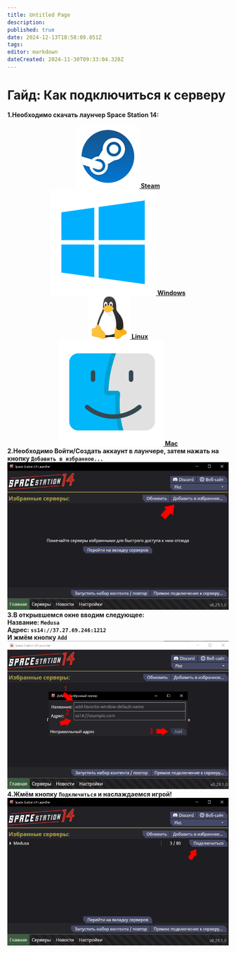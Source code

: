 ```yaml
---
title: Untitled Page
description: 
published: true
date: 2024-12-13T18:58:09.851Z
tags: 
editor: markdown
dateCreated: 2024-11-30T09:33:04.320Z
---
```


<b>
<div class="hui">
    <h1>Гайд: Как подключиться к серверу</h1>
<p>
            1.Необходимо скачать лаунчер Space Station 14:
            <center><div class="icon-container">
                <div class="icon-box">
                    <a href="https://store.steampowered.com/app/1255460?snr=5000_5100__" target="_blank"> 
                        <img src="/guides/steam.png" alt="Steam Icon">
                        <span>Steam</span>
                    </a>
                </div>
                <div class="icon-box">
                    <a href="https://github.com/space-wizards/SS14.Launcher/releases/latest/download/SS14.Launcher_Windows.zip" target="_blank">
                        <img src="/guides/windows.png"  alt="Windows Icon">
                        <span>Windows</span>
                    </a>
                </div>
                <div class="icon-box">
                    <a href="https://flathub.org/apps/com.spacestation14.Launcher" target="_blank" rel="nofollow">
                        <img src="/guides/linux.png" alt="Linux Icon">
                        <span>Linux</span> 
                    </a>
                </div>
                <div class="icon-box">
                    <a href="https://github.com/space-wizards/SS14.Launcher/releases/latest/download/SS14.Launcher_macOS.zip" target="_blank">
                        <img src="/guides/mac.png" alt="Mac Icon">
                        <span>Mac</span>
                    </a>
              </div>
            </div></center>
            2.Необходимо Войти/Создать аккаунт в лаунчере, затем нажать на кнопку <code>Добавить в избранное...</code><br>
            <img src="/11.jpg" alt="Жмём кнопку">
            3.В открывшемся окне вводим следующее:<br>
            <b>Название</b>: <code id="copy_me">Medusa</code><br>
            <b>Адрес</b>: <code id="copy_me">ss14://37.27.69.246:1212</code><br>
            И жмём кнопку <code>Add</code><br>
            <img src="/22.jpg"  alt="Вводим данные">
            4.Жмём кнопку <code>Подключиться</code> и наслаждаемся игрой!<br>
            <img src="/33.jpg" alt="Играем">
<p>
<p>
<p>
<p>
<p>
</div>
